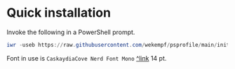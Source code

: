 # Quick installation

Invoke the following in a PowerShell prompt.

```powershell
iwr -useb https://raw.githubusercontent.com/wekempf/psprofile/main/init.ps1 | iex
```

Font in use is `CaskaydiaCove Nerd Font Mono` [^link](https://github.com/ryanoasis/nerd-fonts/releases/download/v2.1.0/CascadiaCode.zip) 14 pt.
